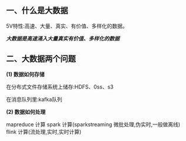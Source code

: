## 一、什么是大数据
5V特性:高速、大量、真实、有价值、多样化的数据。

***大数据是高速涌入大量真实有价值、多样化的数据***




## 二、大数据两个问题
**(1) 数据如何存储**

在分布式文件存储系统上储存:HDFS、0ss、s3

在消息队列里:kafka队列

**(2) 数据如何处理**

mapreduce 计算
spark 计算(sparkstreaming 微批处理,伪实时,一般做离线)
flink 计算(流处理,实时,实时计算)


